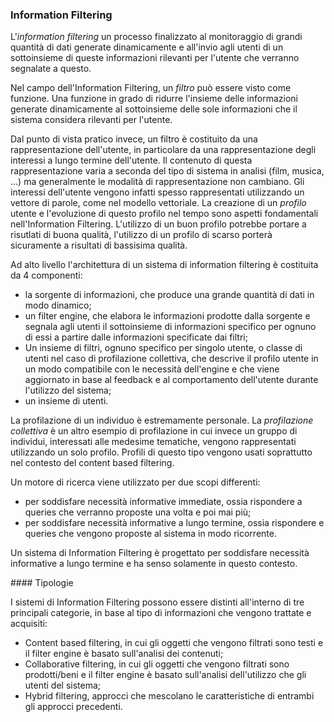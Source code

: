### Information Filtering

L'*information filtering* un processo finalizzato al monitoraggio di grandi quantità di dati generate dinamicamente e all'invio agli utenti di un sottoinsieme di queste informazioni rilevanti per l'utente che verranno segnalate a questo.

Nel campo dell'Information Filtering, un *filtro* può essere visto come funzione. Una funzione in grado di ridurre l'insieme delle informazioni generate dinamicamente al sottoinsieme delle sole informazioni che il sistema considera rilevanti per l'utente.

Dal punto di vista pratico invece, un filtro è costituito da una rappresentazione dell'utente, in particolare da una rappresentazione degli interessi a lungo termine dell'utente. Il contenuto di questa rappresentazione varia a seconda del tipo di sistema in analisi (film, musica, ...) ma generalmente le modalità di rappresentazione non cambiano. Gli interessi dell'utente vengono infatti spesso rappresentati utilizzando un vettore di parole, come nel modello vettoriale. La creazione di un *profilo* utente e l'evoluzione di questo profilo nel tempo sono aspetti fondamentali nell'Information Filtering. L'utilizzo di un buon profilo potrebbe portare a risutlati di buona qualità, l'utilizzo di un profilo di scarso porterà sicuramente a risultati di bassisima qualità.

Ad alto livello l'architettura di un sistema di information filtering è costituita da 4 componenti:

- la sorgente di informazioni, che produce una grande quantità di dati in modo dinamico;
- un filter engine, che elabora le informazioni prodotte dalla sorgente e segnala agli utenti il sottoinsieme di informazioni specifico per ognuno di essi a partire dalle informazioni specificate dai filtri;
- Un insieme di filtri, ognuno specifico per singolo utente, o classe di utenti nel caso di profilazione collettiva, che descrive il profilo utente in un modo compatibile con le necessità dell'engine e che viene aggiornato in base al feedback e al comportamento dell'utente durante l'utilizzo del sistema;
- un insieme di utenti.

La profilazione di un individuo è estremamente personale. La *profilazione collettiva* è un altro esempio di profilazione in cui invece un gruppo di individui, interessati alle medesime tematiche, vengono rappresentati utilizzando un solo profilo. Profili di questo tipo vengono usati soprattutto nel contesto del content based filtering.

Un motore di ricerca viene utilizzato per due scopi differenti:

- per soddisfare necessità informative immediate, ossia rispondere a queries che verranno proposte una volta e poi mai più;
- per soddisfare necessità informative a lungo termine, ossia rispondere e queries che vengono proposte al sistema in modo ricorrente.

Un sistema di Information Filtering è progettato per soddisfare necessità informative a lungo termine e ha senso solamente in questo contesto.

#### Tipologie

I sistemi di Information Filtering possono essere distinti all'interno di tre principali categorie, in base al tipo di informazioni che vengono trattate e acquisiti:

- Content based filtering, in cui gli oggetti che vengono filtrati sono testi e il filter engine è basato sull'analisi dei contenuti;
- Collaborative filtering, in cui gli oggetti che vengono filtrati sono prodotti/beni e il filter engine è basato sull'analisi dell'utilizzo che gli utenti del sistema;
- Hybrid filtering, approcci che mescolano le caratteristiche di entrambi gli approcci precedenti.